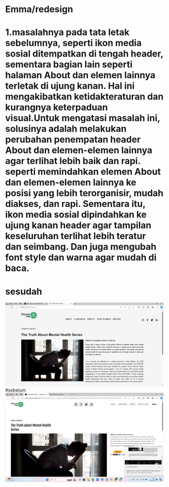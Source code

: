 # Emma/redesign 
# 1.masalahnya pada tata letak sebelumnya, seperti ikon media sosial ditempatkan di tengah header, sementara bagian lain seperti halaman About dan elemen lainnya terletak di ujung kanan. Hal ini mengakibatkan ketidakteraturan dan kurangnya keterpaduan visual.Untuk mengatasi masalah ini, solusinya adalah melakukan perubahan penempatan header About dan elemen-elemen lainnya agar terlihat lebih baik dan rapi. seperti memindahkan elemen About dan elemen-elemen lainnya ke posisi yang lebih terorganisir, mudah diakses, dan rapi. Sementara itu, ikon media sosial dipindahkan ke ujung kanan header agar tampilan keseluruhan terlihat lebih teratur dan seimbang. Dan juga mengubah font style dan warna agar mudah di baca.
# sesudah
![Alt Text](https://github.com/emma1245u/redesign/blob/main/screnshoots%20redesign/foto%201.png) 
#sebelum
![Alt Text](https://github.com/emma1245u/redesign/blob/main/screnshoots%20redesign/foto%202.png) 
